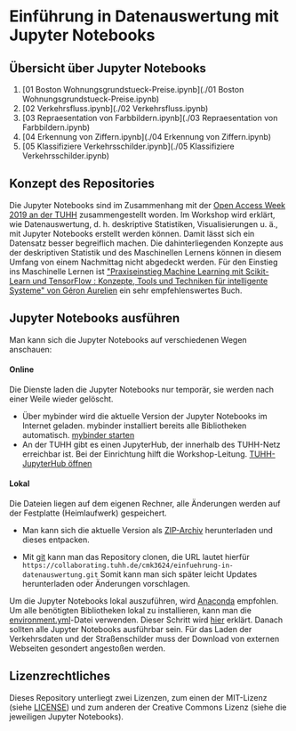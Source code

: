 # Einführung in Datenauswertung mit Jupyter Notebooks

## Übersicht über Jupyter Notebooks

1. [01 Boston Wohnungsgrundstueck-Preise.ipynb](./01 Boston Wohnungsgrundstueck-Preise.ipynb)
1. [02 Verkehrsfluss.ipynb](./02 Verkehrsfluss.ipynb)
1. [03 Repraesentation von Farbbildern.ipynb](./03 Repraesentation von Farbbildern.ipynb)
1. [04 Erkennung von Ziffern.ipynb](./04 Erkennung von Ziffern.ipynb)
1. [05 Klassifiziere Verkehrsschilder.ipynb](./05 Klassifiziere Verkehrsschilder.ipynb)

## Konzept des Repositories

Die Jupyter Notebooks sind im Zusammenhang mit der [Open Access Week 2019 an der TUHH](https://www.tub.tuhh.de/blog/2019/10/14/oaweek2019-an-der-tuhh-programm/) zusammengestellt worden.
Im Workshop wird erklärt, wie Datenauswertung, d. h. deskriptive Statistiken, Visualisierungen u. ä., mit Jupyter Notebooks erstellt werden können.
Damit lässt sich ein Datensatz besser begreiflich machen.
Die dahinterliegenden Konzepte aus der deskriptiven Statistik und des Maschinellen Lernens können in diesem Umfang von einem Nachmittag nicht abgedeckt werden.
Für den Einstieg ins Maschinelle Lernen ist 
["Praxiseinstieg Machine Learning mit Scikit-Learn und TensorFlow : Konzepte, Tools und Techniken für intelligente Systeme" von Géron Aurelien](https://katalog.tub.tuhh.de/Record/898831717)
ein sehr empfehlenswertes Buch.

## Jupyter Notebooks ausführen

Man kann sich die Jupyter Notebooks auf verschiedenen Wegen anschauen:

#### Online 

Die Dienste laden die Jupyter Notebooks nur temporär, sie werden nach einer Weile wieder gelöscht.

- Über mybinder wird die aktuelle Version der Jupyter Notebooks im Internet geladen.
mybinder installiert bereits alle Bibliotheken automatisch.
[mybinder starten](https://mybinder.org/v2/git/https%3A%2F%2Fcollaborating.tuhh.de%2Fcmk3624%2Feinfuehrung-in-datenauswertung.git/master)
- An der TUHH gibt es einen JupyterHub, der innerhalb des TUHH-Netz erreichbar ist.
Bei der Einrichtung hilft die Workshop-Leitung.
[TUHH-JupyterHub öffnen](https://jhub-exam.rz.tuhh.de/)

#### Lokal

Die Dateien liegen auf dem eigenen Rechner, alle Änderungen werden auf der Festplatte (Heimlaufwerk) gespeichert.

- Man kann sich die aktuelle Version als 
[ZIP-Archiv](https://collaborating.tuhh.de/cmk3624/einfuehrung-in-datenauswertung/-/archive/master/einfuehrung-in-datenauswertung-master.zip)
herunterladen und dieses entpacken.

- Mit [git](https://git-scm.com/) kann man das Repository clonen, die URL lautet hierfür `https://collaborating.tuhh.de/cmk3624/einfuehrung-in-datenauswertung.git`
Somit kann man sich später leicht Updates herunterladen oder Änderungen vorschlagen.

Um die Jupyter Notebooks lokal auszuführen, wird [Anaconda](https://www.anaconda.com/distribution/) empfohlen.
Um alle benötigten Bibliotheken lokal zu installieren, kann man die [environment.yml](./environment.yml)-Datei verwenden.
Dieser Schritt wird 
[hier](https://docs.conda.io/projects/conda/en/latest/user-guide/tasks/manage-environments.html#creating-an-environment-from-an-environment-yml-file)
erklärt.
Danach sollten alle Jupyter Notebooks ausführbar sein.
Für das Laden der Verkehrsdaten und der Straßenschilder muss der Download von externen Webseiten gesondert angestoßen werden.

## Lizenzrechtliches

Dieses Repository unterliegt zwei Lizenzen, zum einen der MIT-Lizenz (siehe [LICENSE](./LICENSE)) und zum anderen der Creative Commons Lizenz (siehe die jeweiligen Jupyter Notebooks).
